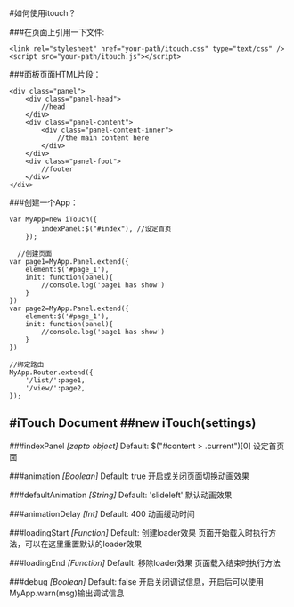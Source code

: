 #如何使用itouch？

###在页面上引用一下文件:
```
<link rel="stylesheet" href="your-path/itouch.css" type="text/css" />
<script src="your-path/itouch.js"></script>
```

###面板页面HTML片段：
```
<div class="panel">
	<div class="panel-head">
		//head
	</div>
	<div class="panel-content">
		<div class="panel-content-inner">
			//the main content here 
		</div>
	</div>
	<div class="panel-foot">
		//footer
	</div>
</div>
```


###创建一个App：
```
var MyApp=new iTouch({
		indexPanel:$("#index"), //设定首页
	});
  
  //创建页面
var page1=MyApp.Panel.extend({
	element:$('#page_1'),
	init: function(panel){
		//console.log('page1 has show')
	}
})
var page2=MyApp.Panel.extend({
	element:$('#page_1'),
	init: function(panel){
		//console.log('page1 has show')
	}
})

//绑定路由
MyApp.Router.extend({
	'/list/':page1,
	'/view/':page2,
});
```

#iTouch Document
##new iTouch(settings)
---------------------------------------
###indexPanel *[zepto object]*
Default: $("#content > .current")[0]
设定首页面

###animation *[Boolean]*
Default: true
开启或关闭页面切换动画效果

###defaultAnimation *[String]*
Default: 'slideleft'
默认动画效果

###animationDelay *[Int]*
Default: 400
动画缓动时间

###loadingStart *[Function]*
Default: 创建loader效果
页面开始载入时执行方法，可以在这里重置默认的loader效果

###loadingEnd *[Function]*
Default: 移除loader效果
页面载入结束时执行方法

###debug *[Boolean]*
Default: false
开启关闭调试信息，开启后可以使用MyApp.warn(msg)输出调试信息


















